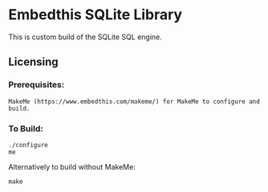 Embedthis SQLite Library
===

This is custom build of the SQLite SQL engine.

Licensing
---

### Prerequisites: 
    MakeMe (https://www.embedthis.com/makeme/) for MakeMe to configure and build.

### To Build:

    ./configure
    me

Alternatively to build without MakeMe:

    make 
